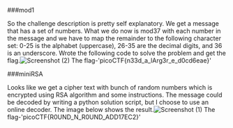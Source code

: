 ###mod1

So the challenge description is pretty self explanatory. We get a message that has a set of numbers. What we do now is mod37 with each number in the message and we have to map the remainder to the following character set: 0-25 is the alphabet (uppercase), 26-35 are the decimal digits, and 36 is an underscore. Wrote the following code to solve the problem and get the flag.![Screenshot (2)](https://github.com/Wixter07/CRYPTONITE-JTP-2/assets/150792650/c95800dc-175f-490e-882f-555885488d2f)
The flag-'picoCTF{n33d_a_lArg3r_e_d0cd6eae}'

###miniRSA

Looks like we get a cipher text with bunch of random numbers which is encrypted using RSA algorithm and some instructions. The message could be decoded by writing a python solution script, but I choose to use an online decoder. The image below shows the result.![Screenshot (1)](https://github.com/Wixter07/CRYPTONITE-JTP-2/assets/150792650/ed5a5528-a38e-48c8-8198-956495852b82)
The flag-'picoCTF{R0UND_N_R0UND_ADD17EC2}'
